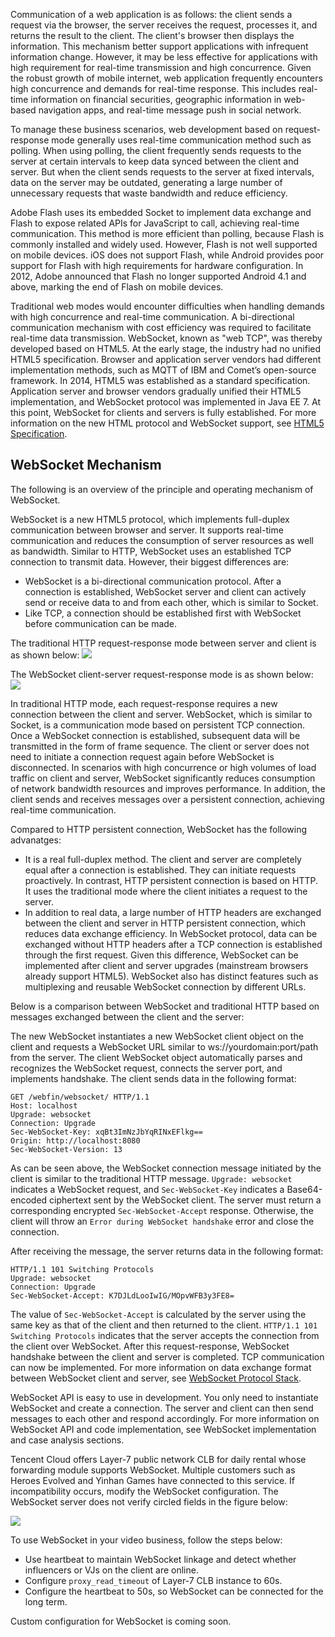 Communication of a web application is as follows: the client sends a request via the browser, the server receives the request, processes it, and returns the result to the client. The client's browser then displays the information. This mechanism better support applications with infrequent information change. However, it may be less effective for applications with high requirement for real-time transmission and high concurrence. Given the robust growth of mobile internet, web application frequently encounters high concurrence and demands for real-time response. This includes real-time information on financial securities, geographic information in web-based navigation apps, and real-time message push in social network.

To manage these business scenarios, web development based on request-response mode generally uses real-time communication method such as polling. When using polling, the client frequently sends requests to the server at certain intervals to keep data synced between the client and server. But when the client sends requests to the server at fixed intervals, data on the server may be outdated, generating a large number of unnecessary requests that waste bandwidth and reduce efficiency.

Adobe Flash uses its embedded Socket to implement data exchange and Flash to expose related APIs for JavaScript to call, achieving real-time communication. This method is more efficient than polling, because Flash is commonly installed and widely used. However, Flash is not well supported on mobile devices. iOS does not support Flash, while Android provides poor support for Flash with high requirements for hardware configuration. In 2012, Adobe announced that Flash no longer supported Android 4.1 and above, marking the end of Flash on mobile devices.

Traditional web modes would encounter difficulties when handling demands with high concurrence and real-time communication. A bi-directional communication mechanism with cost efficiency was required to facilitate real-time data transmission. WebSocket, known as "web TCP", was thereby developed based on HTML5. At the early stage, the industry had no unified HTML5 specification. Browser and application server vendors had different implementation methods, such as MQTT of IBM and Comet’s open-source framework. In 2014, HTML5 was established as a standard specification. Application server and browser vendors gradually unified their HTML5 implementation, and WebSocket protocol was implemented in Java EE 7. At this point, WebSocket for clients and servers is fully established. For more information on the new HTML protocol and WebSocket support, see [HTML5 Specification](http://www.jb51.net/w3school/html5/).

## WebSocket Mechanism
The following is an overview of the principle and operating mechanism of WebSocket.

WebSocket is a new HTML5 protocol, which implements full-duplex communication between browser and server. It supports real-time communication and reduces the consumption of server resources as well as bandwidth. Similar to HTTP, WebSocket uses an established TCP connection to transmit data. However, their biggest differences are:
- WebSocket is a bi-directional communication protocol. After a connection is established, WebSocket server and client can actively send or receive data to and from each other, which is similar to Socket.
- Like TCP, a connection should be established first with WebSocket before communication can be made.

The traditional HTTP request-response mode between server and client is as shown below:
![](https://main.qcloudimg.com/raw/44a1251733ad215969b14f66a0f2ec61.jpg)

The WebSocket client-server request-response mode is as shown below:
![](https://main.qcloudimg.com/raw/f62fa2415a9f8bdcbe6ea2053aca41ed.jpg)

In traditional HTTP mode, each request-response requires a new connection between the client and server. WebSocket, which is similar to Socket, is a communication mode based on persistent TCP connection. Once a WebSocket connection is established, subsequent data will be transmitted in the form of frame sequence. The client or server does not need to initiate a connection request again before WebSocket is disconnected. In scenarios with high concurrence or high volumes of load traffic on client and server, WebSocket significantly reduces consumption of network bandwidth resources and improves performance. In addition, the client sends and receives messages over a persistent connection, achieving real-time communication.

Compared to HTTP persistent connection, WebSocket has the following advanatges:
- It is a real full-duplex method. The client and server are completely equal after a connection is established. They can initiate requests proactively. In contrast, HTTP persistent connection is based on HTTP. It uses the traditional mode where the client initiates a request to the server.
- In addition to real data, a large number of HTTP headers are exchanged between the client and server in HTTP persistent connection, which reduces data exchange efficiency. In WebSocket protocol, data can be exchanged without HTTP headers after a TCP connection is established through the first request. Given this difference, WebSocket can be implemented after client and server upgrades (mainstream browsers already support HTML5). WebSocket also has distinct features such as multiplexing and reusable WebSocket connection by different URLs.


Below is a comparison between WebSocket and traditional HTTP based on messages exchanged between the client and the server:

The new WebSocket instantiates a new WebSocket client object on the client and requests a WebSocket URL similar to ws://yourdomain:port/path from the server. The client WebSocket object automatically parses and recognizes the WebSocket request, connects the server port, and implements handshake. The client sends data in the following format:

```
GET /webfin/websocket/ HTTP/1.1
Host: localhost
Upgrade: websocket
Connection: Upgrade
Sec-WebSocket-Key: xqBt3ImNzJbYqRINxEFlkg==
Origin: http://localhost:8080
Sec-WebSocket-Version: 13
```

As can be seen above, the WebSocket connection message initiated by the client is similar to the traditional HTTP message. `Upgrade: websocket` indicates a WebSocket request, and `Sec-WebSocket-Key` indicates a Base64-encoded ciphertext sent by the WebSocket client. The server must return a corresponding encrypted `Sec-WebSocket-Accept` response. Otherwise, the client will throw an `Error during WebSocket handshake` error and close the connection.

After receiving the message, the server returns data in the following format:

```
HTTP/1.1 101 Switching Protocols
Upgrade: websocket
Connection: Upgrade
Sec-WebSocket-Accept: K7DJLdLooIwIG/MOpvWFB3y3FE8=
```

The value of `Sec-WebSocket-Accept` is calculated by the server using the same key as that of the client and then returned to the client. `HTTP/1.1 101 Switching Protocols` indicates that the server accepts the connection from the client over WebSocket. After this request-response, WebSocket handshake between the client and server is completed. TCP communication can now be implemented. For more information on data exchange format between WebSocket client and server, see [WebSocket Protocol Stack](http://tools.ietf.org/html/rfc6455).

WebSocket API is easy to use in development. You only need to instantiate WebSocket and create a connection. The server and client can then send messages to each other and respond accordingly. For more information on WebSocket API and code implementation, see WebSocket implementation and case analysis sections.

Tencent Cloud offers Layer-7 public network CLB for daily rental whose forwarding module supports WebSocket. Multiple customers such as Heroes Evolved and Yinhan Games have connected to this service. If incompatibility occurs, modify the WebSocket configuration. The WebSocket server does not verify circled fields in the figure below:

![](https://main.qcloudimg.com/raw/bd313e9a949fb949256be37499354d4b.png)

To use WebSocket in your video business, follow the steps below:
- Use heartbeat to maintain WebSocket linkage and detect whether influencers or VJs on the client are online.
- Configure `proxy_read_timeout` of Layer-7 CLB instance to 60s.
- Configure the heartbeat to 50s, so WebSocket can be connected for the long term.

Custom configuration for WebSocket is coming soon.
